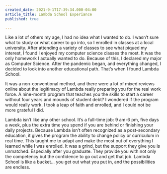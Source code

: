 ```yaml
---
created_date: 2021-9-1T17:39:34.000-04:00
article_title: Lambda School Experiance
published: true

---
```

Like a lot of others my age, I had no idea what I wanted to do. I wasn’t sure what to study or what career to go into, so I enrolled in classes at a local university. After attending a variety of classes to see what piqued my interest, I found I enjoyed my computer science classes the most. It was the only homework I actually wanted to do. Because of this, I declared my major as Computer Science. After the pandemic began, and everything changed, I decided to look into another educational path. That’s when I found Lambda School.

It was a non-conventional method, and there were a lot of mixed reviews online about the legitimacy of Lambda really preparing you for the real work force. A nine-month program that teaches you the skills to start a career without four years and mounds of student debt? I wondered if the program would really work. I took a leap of faith and enrolled, and I could not be more grateful I did.

Lambda isn’t like any other school. It’s a full-time job: 9 am-6 pm, five days a week, plus the extra time you spend if you are behind or finishing your daily projects. Because Lambda isn’t often recognized as a post-secondary education, it gives the program the ability to change policy or curriculum in real time. This taught me to adapt and make the most out of everything I learned while I was enrolled. It was a grind, but the support they give you is unmatched. Especially after you graduate. They provide you with not only the competency but the confidence to go out and get that job. Lambda School is like a bucket… you get out what you put in, and the possibilities are endless.